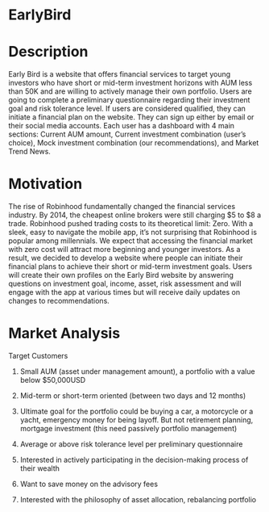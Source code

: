 # EarlyBird
# Description
Early Bird is a website that offers financial services to target young investors who have short or
mid-term investment horizons with AUM less than 50K and are willing to actively manage their
own portfolio. Users are going to complete a preliminary questionnaire regarding their
investment goal and risk tolerance level. If users are considered qualified, they can initiate a
financial plan on the website. They can sign up either by email or their social media accounts.
Each user has a dashboard with 4 main sections: Current AUM amount, Current investment
combination (user’s choice), Mock investment combination (our recommendations), and Market
Trend News.

# Motivation
The rise of Robinhood fundamentally changed the financial services industry. By 2014, the
cheapest online brokers were still charging $5 to $8 a trade. Robinhood pushed trading costs to
its theoretical limit: Zero. With a sleek, easy to navigate the mobile app, it’s not surprising that
Robinhood is popular among millennials.
We expect that accessing the financial market with zero cost will attract more beginning and
younger investors. As a result, we decided to develop a website where people can initiate their
financial plans to achieve their short or mid-term investment goals. Users will create their own
profiles on the Early Bird website by answering questions on investment goal, income, asset,
risk assessment and will engage with the app at various times but will receive daily updates on
changes to recommendations.

# Market Analysis
Target Customers
1. Small AUM (asset under management amount), a portfolio with a value below $50,000USD

2. Mid-term or short-term oriented (between two days and 12 months)

3. Ultimate goal for the portfolio could be buying a car, a motorcycle or a yacht, emergency money for being layoff. But not retirement planning, mortgage investment (this need passively portfolio management)

4. Average or above risk tolerance level per preliminary questionnaire

5. Interested in actively participating in the decision-making process of their wealth

6. Want to save money on the advisory fees

7. Interested with the philosophy of asset allocation, rebalancing portfolio

